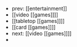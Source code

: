 - prev: [[entertainment]]
- [[video [[games]]]]
- [[tabletop [[games]]]]
- [[card [[games]]]]
- next: [[video [[games]]]]
-